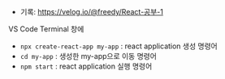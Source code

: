 - 기록: https://velog.io/@freedy/React-공부-1

VS Code Terminal 창에
- `npx create-react-app my-app` : react application 생성 명령어
- `cd my-app` : 생성한 my-app으로 이동 명령어
- `npm start` : react application 실행 명령어
